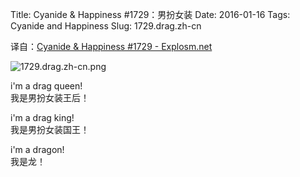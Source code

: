 Title: Cyanide & Happiness #1729：男扮女装
Date: 2016-01-16
Tags: Cyanide and Happiness
Slug: 1729.drag.zh-cn

译自：[Cyanide & Happiness #1729 - Explosm.net](http://explosm.net/comics/1729/)


![1729.drag.zh-cn.png](/static/images/comics/1729.drag.zh-cn.png)




i'm a drag queen!        
我是男扮女装王后！

i'm a drag king!        
我是男扮女装国王！

i'm a dragon!       
我是龙！